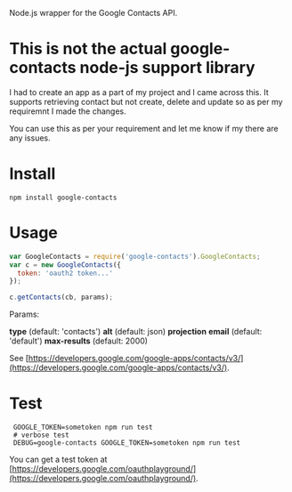 Node.js wrapper for the Google Contacts API.

# This is not the actual google-contacts node-js support library
I had to create an app as a part of my project and I came across this. It supports retrieving contact but not create, delete and update so as per my requiremnt I made the changes. 

You can use this as per your requirement and let me know if my there are any issues. 

# Install

```
npm install google-contacts
```

# Usage

```javascript
var GoogleContacts = require('google-contacts').GoogleContacts;
var c = new GoogleContacts({
  token: 'oauth2 token...'
});

c.getContacts(cb, params);

```

Params:

**type** (default: 'contacts')
**alt** (default: json)
**projection**
**email** (default: 'default')
**max-results** (default: 2000)

See [https://developers.google.com/google-apps/contacts/v3/](https://developers.google.com/google-apps/contacts/v3/).

# Test

```
 GOOGLE_TOKEN=sometoken npm run test
 # verbose test
 DEBUG=google-contacts GOOGLE_TOKEN=sometoken npm run test
```

You can get a test token at [https://developers.google.com/oauthplayground/](https://developers.google.com/oauthplayground/).
